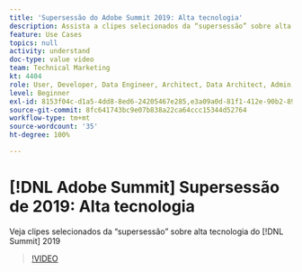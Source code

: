 ```yaml
---
title: 'Supersessão do Adobe Summit 2019: Alta tecnologia'
description: Assista a clipes selecionados da “supersessão” sobre alta tecnologia do Summit 2019
feature: Use Cases
topics: null
activity: understand
doc-type: value video
team: Technical Marketing
kt: 4404
role: User, Developer, Data Engineer, Architect, Data Architect, Admin, Leader
level: Beginner
exl-id: 8153f04c-d1a5-4dd8-8ed6-24205467e285,e3a09a0d-81f1-412e-90b2-89161f8dd9e3
source-git-commit: 8fc641743bc9e07b838a22ca64ccc15344d52764
workflow-type: tm+mt
source-wordcount: '35'
ht-degree: 100%

---
```


# [!DNL Adobe Summit] Supersessão de 2019: Alta tecnologia

Veja clipes selecionados da “supersessão” sobre alta tecnologia do [!DNL Summit] 2019

>[!VIDEO](https://video.tv.adobe.com/v/30548/?quality=12&learn=on)
